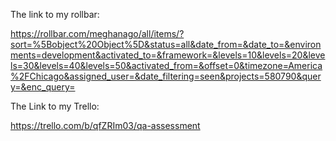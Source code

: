 The link to my rollbar: 

https://rollbar.com/meghanago/all/items/?sort=%5Bobject%20Object%5D&status=all&date_from=&date_to=&environments=development&activated_to=&framework=&levels=10&levels=20&levels=30&levels=40&levels=50&activated_from=&offset=0&timezone=America%2FChicago&assigned_user=&date_filtering=seen&projects=580790&query=&enc_query=


The Link to my Trello:

https://trello.com/b/qfZRIm03/qa-assessment

